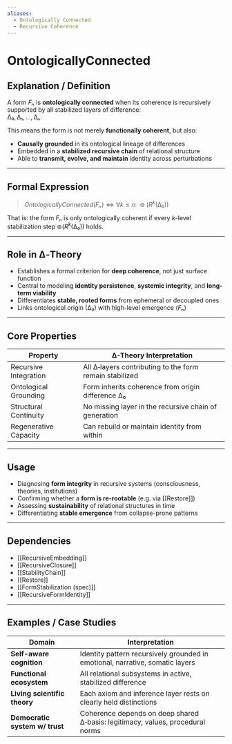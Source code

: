 ```yaml
---
aliases:
  - Ontologically Connected
  - Recursive Coherence
---
```


# OntologicallyConnected

## Explanation / Definition

A form $Fₙ$ is **ontologically connected** when its coherence is recursively supported by all stabilized layers of difference:  
$∆₀, ∆₁, …, ∆ₙ$.

This means the form is not merely **functionally coherent**, but also:

- **Causally grounded** in its ontological lineage of differences  
- Embedded in a **stabilized recursive chain** of relational structure  
- Able to **transmit, evolve, and maintain** identity across perturbations

---

## Formal Expression

> $OntologicallyConnected(Fₙ) ⇔ \forall k \leq n: \; ⊚(R^k(∆₀))$

That is: the form $Fₙ$ is only ontologically coherent if every $k$-level stabilization step $⊚(R^k(∆₀))$ holds.

---

## Role in ∆‑Theory

- Establishes a formal criterion for **deep coherence**, not just surface function  
- Central to modeling **identity persistence**, **systemic integrity**, and **long-term viability**  
- Differentiates **stable, rooted forms** from ephemeral or decoupled ones  
- Links ontological origin ($∆₀$) with high-level emergence ($Fₙ$)

---

## Core Properties

| Property               | ∆‑Theory Interpretation                                            |
|------------------------|-------------------------------------------------------------------|
| Recursive Integration  | All ∆‑layers contributing to the form remain stabilized           |
| Ontological Grounding  | Form inherits coherence from origin difference $∆₀$               |
| Structural Continuity  | No missing layer in the recursive chain of generation             |
| Regenerative Capacity  | Can rebuild or maintain identity from within                     |

---

## Usage

- Diagnosing **form integrity** in recursive systems (consciousness, theories, institutions)  
- Confirming whether a **form is re-rootable** (e.g. via [[Restore]])  
- Assessing **sustainability** of relational structures in time  
- Differentiating **stable emergence** from collapse-prone patterns

---

## Dependencies

- [[RecursiveEmbedding]]  
- [[RecursiveClosure]]  
- [[StabilityChain]]  
- [[Restore]]  
- [[FormStabilization (spec)]]  
- [[RecursiveFormIdentity]]

---

## Examples / Case Studies

| Domain                        | Interpretation                                                                  |
|-------------------------------|----------------------------------------------------------------------------------|
| **Self-aware cognition**      | Identity pattern recursively grounded in emotional, narrative, somatic layers   |
| **Functional ecosystem**      | All relational subsystems in active, stabilized difference                      |
| **Living scientific theory**  | Each axiom and inference layer rests on clearly held distinctions               |
| **Democratic system w/ trust**| Coherence depends on deep shared ∆‑basis: legitimacy, values, procedural norms  |
